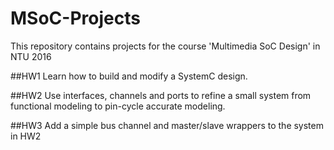 # MSoC-Projects
This repository contains projects for the course 'Multimedia SoC Design' in NTU 2016

##HW1
Learn how to build and modify a SystemC design.

##HW2
Use interfaces, channels and ports to refine a small system from functional modeling to pin-cycle accurate modeling.

##HW3
Add a simple bus channel and master/slave wrappers to the system in HW2 
